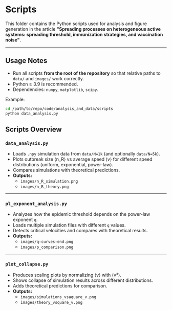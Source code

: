 # Scripts

This folder contains the Python scripts used for analysis and figure generation in the article
**"Spreading processes on heterogeneous active systems: spreading threshold, immunization strategies, and vaccination noise"**.

---

## Usage Notes

- Run all scripts **from the root of the repository** so that relative paths to `data/` and `images/` work correctly.
- Python ≥ 3.9 is recommended.
- Dependencies: `numpy`, `matplotlib`, `scipy`.

Example:

```bash
cd /path/to/repo/code/analysis_and_data/scripts
python data_analysis.py
```

## Scripts Overview

### `data_analysis.py`
- Loads `.npy` simulation data from `data/N=1k` (and optionally `data/N=5k`).  
- Plots outbreak size ⟨n_R⟩ vs average speed ⟨v⟩ for different speed distributions (uniform, exponential, power-law).  
- Compares simulations with theoretical predictions.  
- **Outputs:**  
  - `images/n_R_simulation.png`  
  - `images/n_R_theory.png`

---

### `pl_exponent_analysis.py`
- Analyzes how the epidemic threshold depends on the power-law exponent `q`.  
- Loads multiple simulation files with different `q` values.  
- Detects critical velocities and compares with theoretical results.  
- **Outputs:**  
  - `images/q-curves-end.png`  
  - `images/p_comparison.png`

---

### `plot_collapse.py`
- Produces scaling plots by normalizing ⟨v⟩ with ⟨v²⟩.  
- Shows collapse of simulation results across different distributions.  
- Adds theoretical predictions for comparison.  
- **Outputs:**  
  - `images/simulations_vsaquare_v.png`  
  - `images/theory_vsquare_v.png`
